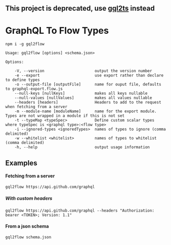 ## This project is deprecated, use [gql2ts](https://github.com/avantcredit/gql2ts) instead

# GraphQL To Flow Types

```shell
npm i -g gql2flow
```


```
Usage: gql2flow [options] <schema.json>

Options:

    -V, --version                      output the version number
    -e --export                        use export rather than declare to define types
    -o --output-file [outputFile]      name for ouput file, defaults to graphql-export.flow.js
    --null-keys [nullKeys]             makes all keys nullable
    --null-values [nullValues]         makes all values nullable
    --headers [headers]                Headers to add to the request when fetching from a server
    -m --module-name [moduleName]      name for the export module. Types are not wrapped in a module if this is not set
    -t --typeMap <typeSpec>            Define custom scalar types where typeSpec is <graphql type>:<flow type>
    -i --ignored-types <ignoredTypes>  names of types to ignore (comma delimited)
    -w --whitelist <whitelist>         names of types to whitelist (comma delimited)
    -h, --help                         output usage information
```

## Examples

#### Fetching from a server
```shell
gql2flow https://api.github.com/graphql
```

##### With custom headers
```shell
gql2flow https://api.github.com/graphql --headers "Authorization: bearer <TOKEN>; Version: 1.1"
```

#### From a json schema
```shell
gql2flow schema.json
```
